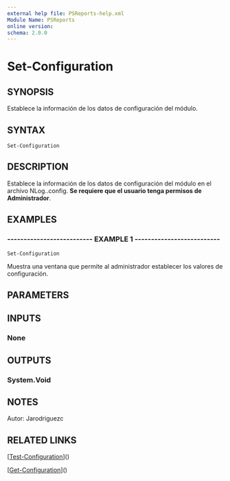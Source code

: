 ```yaml
---
external help file: PSReports-help.xml
Module Name: PSReports
online version: 
schema: 2.0.0
---
```


# Set-Configuration

## SYNOPSIS
Establece la información de los datos de configuración del módulo.

## SYNTAX

```
Set-Configuration
```

## DESCRIPTION
Establece la información de los datos de configuración del módulo en el archivo NLog..config.
**Se requiere que el usuario tenga permisos de Administrador**.

## EXAMPLES

### -------------------------- EXAMPLE 1 --------------------------
```
Set-Configuration
```

Muestra una ventana que permite al administrador establecer los valores de configuración.

## PARAMETERS

## INPUTS

### None

## OUTPUTS

### System.Void

## NOTES
Autor: Jarodriguezc

## RELATED LINKS

[[Test-Configuration](Test-Configuration.md)]()

[[Get-Configuration](Get-Configuration.md)]()

